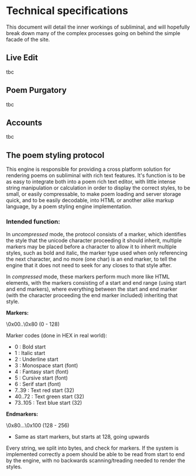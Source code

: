 # Technical specifications
This document will detail the inner workings of subliminal, and will hopefully break down many of the complex processes going on behind the simple facade of the site.

## Live Edit
tbc

## Poem Purgatory
tbc

## Accounts
tbc

## The poem styling protocol
This engine is responsible for providing a cross platform solution for rendering poems on subliminal with rich text features. It's function is to be as easy to integrate both into a poem rich text editor, with little intense string manipulation or calculation in order to display the correct styles, to be small, or easily compressable, to make poem loading and server storage quick, and to be easily decodable, into HTML or another alike markup language, by a poem styling engine implementation.

### Intended function:
In *uncompressed* mode, the protocol consists of a marker, which identifies the style that the unicode character proceeding it should inherit, multiple markers may be placed before a character to allow it to inherit multiple styles, such as bold and italic, the marker type used when only referencing the next character, and no more (one char) is an end marker, to tell the engine that it does not need to seek for any closes to that style after.

In *compressed* mode, these markers perform much more like HTML elements, with the markers consisting of a start and end range (using start and end markers), where everything between the start and end marker (with the character proceeding the end marker included) inheriting that style.


**Markers:**

\0x00..\0x80
(0 - 128)

Marker codes (done in HEX in real world):
 - 0 : Bold start
 - 1 : Italic start
 - 2 : Underline start
 - 3 : Monospace start (font)
 - 4 : Fantasy start (font)
 - 5 : Cursive start (font)
 - 6 : Serif start (font)
 - 7..39 : Text red start (32)
 - 40..72 : Text green start (32)
 - 73..105 : Text blue start (32)

**Endmarkers:**

\0x80...\0x100
(128 - 256)

 - Same as start markers, but starts at 128, going upwards


Every string, we split into bytes, and check for markers. If the system is implemented correctly a poem should be able to be read from start to end by the engine, with no backwards scanning/treading needed to render the styles.